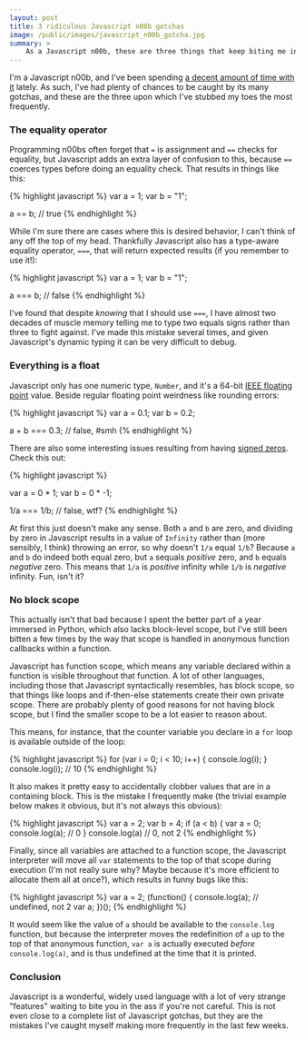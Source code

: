 ```yaml
---
layout: post
title: 3 ridiculous Javascript n00b gotchas
image: /public/images/javascript_n00b_gotcha.jpg
summary: >
    As a Javascript n00b, these are three things that keep biting me in the ass. I'm hoping by writing this I'll embed best practices a little bit deeper into my brain.
---
```


I'm a Javascript n00b, and I've been spending [a decent amount of time with it](http://biesnecker.com/2014/10/20/why-im-betting-on-javascript/) lately. As such, I've had plenty of chances to be caught by its many gotchas, and these are the three upon which I've stubbed my toes the most frequently.

### The equality operator

Programming n00bs often forget that `=` is assignment and `==` checks for equality, but Javascript adds an extra layer of confusion to this, because `==` coerces types before doing an equality check. That results in things like this:

{% highlight javascript %}
var a = 1;
var b = "1";

a == b;  // true
{% endhighlight %}

While I'm sure there are cases where this is desired behavior, I can't think of any off the top of my head. Thankfully Javascript also has a type-aware equality operator, `===`, that will return expected results (if you remember to use it!):

{% highlight javascript %}
var a = 1;
var b = "1";

a === b;  // false
{% endhighlight %}

I've found that despite *knowing* that I should use `===`, I have almost two decades of muscle memory telling me to type two equals signs rather than three to fight against. I've made this mistake several times, and given Javascript's dynamic typing it can be very difficult to debug.

### Everything is a float

Javascript only has one numeric type, `Number`, and it's a 64-bit [IEEE floating point](http://en.wikipedia.org/wiki/IEEE_floating_point) value. Beside regular floating point weirdness like rounding errors:

{% highlight javascript %}
var a = 0.1;
var b = 0.2;

a + b === 0.3; // false, #smh
{% endhighlight %}

There are also some interesting issues resulting from having [signed zeros](http://en.wikipedia.org/wiki/Signed_zero). Check this out:

{% highlight javascript %}

var a = 0 * 1;
var b = 0 * -1;

1/a === 1/b; // false, wtf?
{% endhighlight %}

At first this just doesn't make any sense. Both `a` and `b` are zero, and dividing by zero in Javascript results in a value of `Infinity` rather than (more sensibly, I think) throwing an error, so why doesn't `1/a` equal `1/b`? Because `a` and `b` do indeed both equal zero, but `a` sequals *positive* zero, and `b` equals *negative* zero. This means that `1/a` is *positive* infinity while `1/b` is *negative* infinity. Fun, isn't it?

### No block scope

This actually isn't that bad because I spent the better part of a year immersed in Python, which also lacks block-level scope, but I've still been bitten a few times by the way that scope is handled in anonymous function callbacks within a function.

Javascript has function scope, which means any variable declared within a function is visible throughout that function. A lot of other languages, including those that Javascript syntactically resembles, has block scope, so that things like loops and if-then-else statements create their own private scope. There are probably plenty of good reasons for not having block scope, but I find the smaller scope to be a lot easier to reason about.

This means, for instance, that the counter variable you declare in a `for` loop is available outside of the loop:

{% highlight javascript %}
for (var i = 0; i < 10; i++) {
    console.log(i);
}
console.log(i); // 10
{% endhighlight %}

It also makes it pretty easy to accidentally clobber values that are in a containing block. This is the mistake I frequently make (the trivial example below makes it obvious, but it's not always this obvious):

{% highlight javascript %}
var a = 2;
var b = 4;
if (a < b) {
    var a = 0;
    console.log(a); // 0
}
console.log(a) // 0, not 2
{% endhighlight %}

Finally, since all variables are attached to a function scope, the Javascript interpreter will move all `var` statements to the top of that scope during execution (I'm not really sure why? Maybe because it's more efficient to allocate them all at once?), which results in funny bugs like this:

{% highlight javascript %}
var a = 2;
(function() {
    console.log(a); // undefined, not 2
    var a;
})();
{% endhighlight %}

It would seem like the value of `a` should be available to the `console.log` function, but because the interpreter moves the redefinition of `a` up to the top of that anonymous function, `var a` is actually executed *before* `console.log(a)`, and is thus undefined at the time that it is printed.

### Conclusion

Javascript is a wonderful, widely used language with a lot of very strange "features" waiting to bite you in the ass if you're not careful. This is not even close to a complete list of Javascript gotchas, but they are the mistakes I've caught myself making more frequently in the last few weeks.
